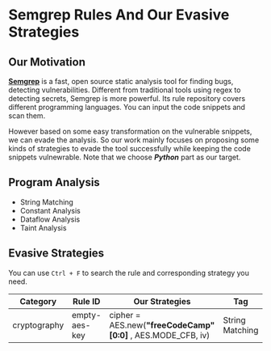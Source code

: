# Semgrep Rules And Our Evasive Strategies
## Our Motivation
[**Semgrep**](https://semgrep.dev/) is a fast, open source static analysis tool for finding bugs, detecting vulnerabilities. Different from traditional tools using regex to detecting secrets, Semgrep is more powerful. Its rule repository covers different programming languages. You can input the code snippets and scan them.

However based on some easy transformation on the vulnerable snippets, we can evade the analysis. So our work mainly focuses on proposing some kinds of strategies to evade the tool successfully while keeping the code snippets vulnewrable. Note that we choose _**Python**_ part as our target.

## Program Analysis
- String Matching
- Constant Analysis
- Dataflow Analysis
- Taint Analysis

## Evasive Strategies
You can use `Ctrl + F` to search the rule and corresponding strategy you need.

| **Category** | **Rule ID** | **Our Strategies** | **Tag** |
| --- | --- | --- | --- |
| cryptography  | empty-aes-key| cipher = AES.new(**"freeCodeCamp"[0:0]** , AES.MODE_CFB, iv) | String Matching |


